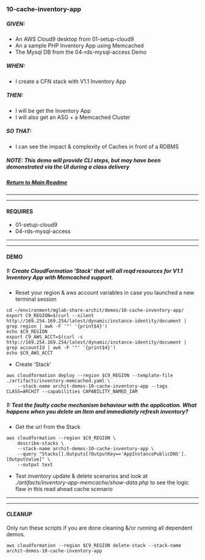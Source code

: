 ### 10-cache-inventory-app
##### GIVEN:
  - An AWS Cloud9 desktop from 01-setup-cloud9
  - An a sample PHP Inventory App using Memcached
  - The Mysql DB from the 04-rds-mysql-access Demo

##### WHEN:

  - I create a CFN stack with V1.1 Inventory App

##### THEN:
  - I will be get the Inventory App
  - I will also get an ASG + a Memcached Cluster

##### SO THAT:
  - I can see the impact & complexity of Caches in front of a RDBMS

##### NOTE: _This demo will provide CLI steps, but may have been demonstrated via the UI during a class delivery_

##### [Return to Main Readme](https://github.com/virtmerlin/mglab-share-archit#demos)

---------------------------------------------------------------
---------------------------------------------------------------
#### REQUIRES
- 01-setup-cloud9
- 04-rds-mysql-access

---------------------------------------------------------------
---------------------------------------------------------------
#### DEMO

##### 1: Create CloudFormation 'Stack' that will all reqd resources for V1.1 Inventory App with Memcached support.
- Reset your region & aws account variables in case you launched a new terminal session
```
cd ~/environment/mglab-share-archit/demos/10-cache-inventory-app/
export C9_REGION=$(curl --silent http://169.254.169.254/latest/dynamic/instance-identity/document |  grep region | awk -F '"' '{print$4}')
echo $C9_REGION
export C9_AWS_ACCT=$(curl -s http://169.254.169.254/latest/dynamic/instance-identity/document | grep accountId | awk -F '"' '{print$4}')
echo $C9_AWS_ACCT
```
- Create 'Stack'
```
aws cloudformation deploy --region $C9_REGION --template-file ./artifacts/inventory-memcached.yaml \
    --stack-name archit-demos-10-cache-inventory-app --tags CLASS=ARCHIT --capabilities CAPABILITY_NAMED_IAM
```

##### 1: Test the faulty cache mechanism behaviour with the application.  What happens when you delete an Item and immediately refresh inventory?
- Get the url from the Stack
```
aws cloudformation --region $C9_REGION \
    describe-stacks \
    --stack-name archit-demos-10-cache-inventory-app \
    --query "Stacks[].Outputs[?OutputKey=='AppInstancePublicDNS'].[OutputValue]" \
    --output text
```
- Test inventory update & delete scenarios and look at _./artifacts/inventory-app-memcache/show-data.php_ to see the logic flaw in this read ahead cache scenario

---------------------------------------------------------------
---------------------------------------------------------------
#### CLEANUP
Only run these scripts if you are done cleaning &/or running all dependent demos.
```
aws cloudformation --region $C9_REGION delete-stack --stack-name archit-demos-10-cache-inventory-app
```
